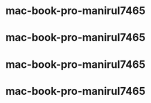 # mac-book-pro-manirul7465
# mac-book-pro-manirul7465
# mac-book-pro-manirul7465
# mac-book-pro-manirul7465
